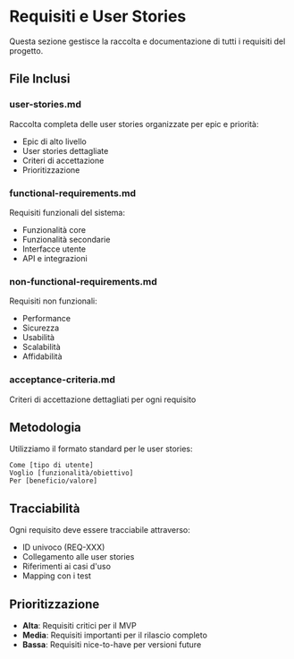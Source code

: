 # Requisiti e User Stories

Questa sezione gestisce la raccolta e documentazione di tutti i requisiti del progetto.

## File Inclusi

### user-stories.md
Raccolta completa delle user stories organizzate per epic e priorità:
- Epic di alto livello
- User stories dettagliate
- Criteri di accettazione
- Prioritizzazione

### functional-requirements.md
Requisiti funzionali del sistema:
- Funzionalità core
- Funzionalità secondarie
- Interfacce utente
- API e integrazioni

### non-functional-requirements.md
Requisiti non funzionali:
- Performance
- Sicurezza
- Usabilità
- Scalabilità
- Affidabilità

### acceptance-criteria.md
Criteri di accettazione dettagliati per ogni requisito

## Metodologia
Utilizziamo il formato standard per le user stories:
```
Come [tipo di utente]
Voglio [funzionalità/obiettivo]
Per [beneficio/valore]
```

## Tracciabilità
Ogni requisito deve essere tracciabile attraverso:
- ID univoco (REQ-XXX)
- Collegamento alle user stories
- Riferimenti ai casi d'uso
- Mapping con i test

## Prioritizzazione
- **Alta**: Requisiti critici per il MVP
- **Media**: Requisiti importanti per il rilascio completo
- **Bassa**: Requisiti nice-to-have per versioni future
